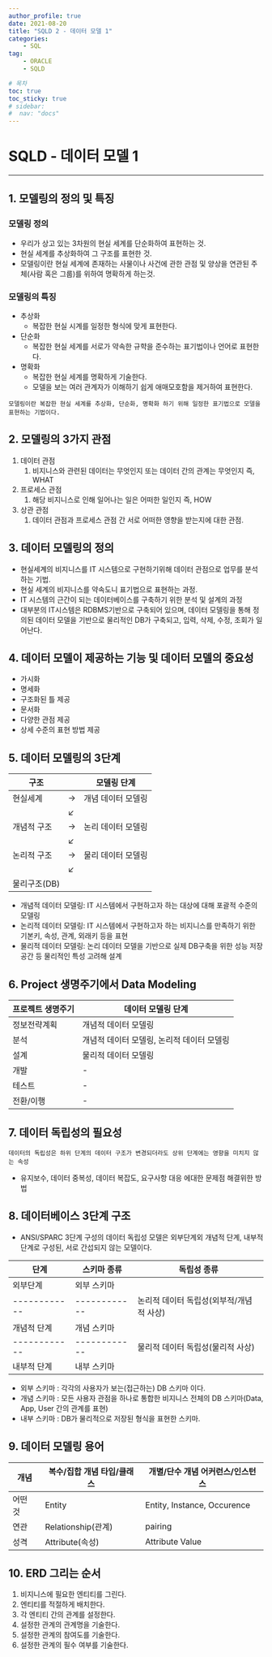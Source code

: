 ```yaml
---
author_profile: true
date: 2021-08-20
title: "SQLD 2 - 데이터 모델 1"
categories: 
    - SQL
tag: 
    - ORACLE
    - SQLD

# 목차
toc: true  
toc_sticky: true 
# sidebar:
#  nav: "docs"
---
```



# SQLD - 데이터 모델 1

---

## 1. 모델링의 정의 및 특징

### 모델링 정의

- 우리가 상고 있는 3차원의 현실 세계를 단순화하여 표현하는 것.
- 현실 세계를 추상화하여 그 구조를 표현한 것.
- 모델링이란 현실 세계에 존재하는 사물이나 사건에 관한 관점 및 양상을 연관된 주체(사람 혹은 그룹)를 위하여 명확하게 하는것.

### 모델링의 특징

- 추상화
  - 복잡한 현실 시계를 일정한 형식에 맞게 표현한다.
- 단순화
  - 복잡한 현실 세계를 서로가 약속한 규햑을 준수하는 표기법이나 언어로 표현한다.
- 명확화
  - 복잡한 현실 세계를 명확하게 기술한다.
  - 모델을 보는 여러 관계자가 이해하기 쉽게 애매모호함을 제거하여 표현한다.

`모델링이란 복잡한 현실 세계를 추상화, 단순화, 명확화 하기 위해 일정한 표기법으로 모델을 표현하는 기법이다.`

## 2. 모델링의 3가지 관점

1. 데이터 관점
   1. 비지니스와 관련된 데이터는 무엇인지 또는 데이터 간의 관계는 무엇인지 즉, WHAT
2. 프로세스 관점
   1. 해당 비지니스로 인해 일어나는 일은 어떠한 일인지 즉, HOW
3. 상관 관점
   1. 데이터 관점과 프로세스 관점 간 서로 어떠한 영향을 받는지에 대한 관점.

## 3. 데이터 모델링의 정의

- 현실세계의 비지니스를 IT 시스템으로 구현하기위해 데이터 관점으로 업무를 분석하는 기법.
- 현실 세계의 비지니스를 약속도니 표기법으로 표현하는 과정.
- IT 시스템의 근간이 되는 데이터베이스를 구축하기 위한 분석 및 설계의 과정
- 대부분의 IT시스템은 RDBMS기반으로 구축되어 있으며, 데이터 모델링을 통해 정의된 데이터 모델을 기반으로 물리적인 DB가 구축되고, 입력, 삭제, 수정, 조회가 일어난다.

## 4. 데이터 모델이 제공하는 기능 및 데이터 모델의 중요성

- 가시화
- 명세화
- 구조화된 틀 제공
- 문서화
- 다양한 관점 제공
- 상세 수준의 표현 방법 제공

## 5. 데이터 모델링의 3단계 

|구조||모델링 단계|
|-|-|-|
|현실세계|→|개념 데이터 모델링|
| |↙| |
|개념적 구조|→|논리 데이터 모델링|
| |↙| |
|논리적 구조|→|물리 데이터 모델링|
| |↙| |
|물리구조(DB)| | |

- 개념적 데이터 모델링: IT 시스템에서 구현하고자 하는 대상에 대해 포괄적 수준의 모델링
- 논리적 데이터 모델링: IT 시스템에서 구현하고자 하는 비지니스를 만족하기 위한 기본키, 속성, 관계, 외래키 등을 표현
- 물리적 데이터 모델링: 논리 데이터 모델을 기반으로 실제 DB구축을 위한 성능 저장공간 등 물리적인 특성 고려해 설계

## 6. Project 생명주기에서 Data Modeling

|프로젝트 생명주기|데이터 모델링 단계|
|-|-|
|정보전략계획|개념적 데이터 모델링|
|분석|개념적 데이터 모델링, 논리적 데이터 모델링|
|설계|물리적 데이터 모델링|
|개발|-|
|테스트|-|
|전환/이행|-|

## 7. 데이터 독립성의 필요성

`데이터의 독립성은 하위 단계의 데이터 구조가 변경되더라도 상위 단계에는 영향을 미치지 않는 속성` 

- 유지보수, 데이터 중복성, 데이터 복잡도, 요구사항 대응 에대한 문제점 해결위한 방법

## 8. 데이터베이스 3단계 구조

- ANSI/SPARC 3단계 구성의 데이터 독립성 모델은 외부단계외 개념적 단계, 내부적 단계로 구성된, 서로 간섭되지 않는 모델이다.

|단계|스키마 종류|독립성 종류|
|-|-|-|
|외부단계|외부 스키마| |
|------------|------------|논리적 데이터 독립성(외부적/개념적 사상)|
|개념적 단계|개념 스키마| |
|------------|------------|물리적 데이터 독립성(물리적 사상)|
|내부적 단계|내부 스키마| |

- 외부 스키마 : 각각의 사용자가 보는(접근하는) DB 스키마 이다.
- 개념 스키마 : 모든 사용자 관점을 하나로 통합한 비지니스 전체의 DB 스키마(Data, App, User 간의 관계를 표현)
- 내부 스키마 : DB가 물리적으로 저장된 형식을 표현한 스키마.

## 9. 데이터 모델링 용어

|개념|복수/집합 개념 타입/클래스|개별/단수 개념 어커런스/인스턴스|
|-|-|-|
|어떤 것|Entity|Entity, Instance, Occurence|
|연관|Relationship(관계)|pairing|
|성격|Attribute(속성)|Attribute Value|


## 10. ERD 그리는 순서

1. 비지니스에 필요한 엔티티를 그린다.
2. 엔티티를 적절하게 배치한다.
3. 각 엔티티 간의 관계를 설정한다.
4. 설정한 관계의 관계명을 기술한다.
5. 설정한 관계의 참여도를 기술한다.
6. 설정한 관계의 필수 여부를 기술한다.
   